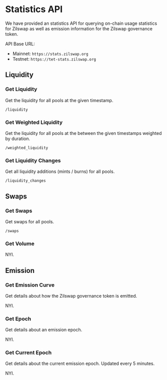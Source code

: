 # Statistics API

We have provided an statistics API for querying on-chain usage statistics for Zilswap as well as emission information for the Zilswap governance token.

API Base URL:

- Mainnet: `https://stats.zilswap.org`
- Testnet: `https://tet-stats.zilswap.org`

## Liquidity

### Get Liquidity

Get the liquidity for all pools at the given timestamp.

`/liquidity`

### Get Weighted Liquidity

Get the liquidity for all pools at the between the given timestamps weighted by duration.

`/weighted_liquidity`

### Get Liquidity Changes

Get all liquidity additions (mints / burns) for all pools.

`/liquidity_changes`

## Swaps

### Get Swaps

Get swaps for all pools.

`/swaps`

### Get Volume

NYI.

## Emission

### Get Emission Curve

Get details about how the Zilswap governance token is emitted.

NYI.

### Get Epoch

Get details about an emission epoch.

NYI.

### Get Current Epoch

Get details about the current emission epoch. Updated every 5 minutes.

NYI.

